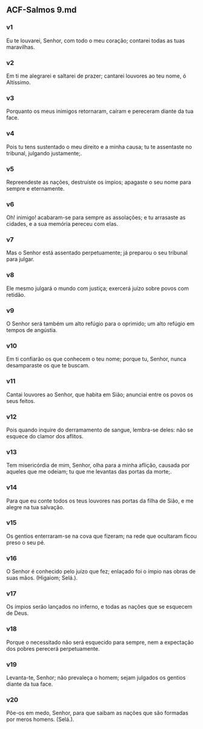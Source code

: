 ## ACF-Salmos 9.md
### v1
 Eu te louvarei, Senhor, com todo o meu coração; contarei todas as tuas maravilhas.
### v2
 Em ti me alegrarei e saltarei de prazer; cantarei louvores ao teu nome, ó Altíssimo.
### v3
 Porquanto os meus inimigos retornaram, caíram e pereceram diante da tua face.
### v4
 Pois tu tens sustentado o meu direito e a minha causa; tu te assentaste no tribunal, julgando justamente;.
### v5
 Repreendeste as nações, destruíste os ímpios; apagaste o seu nome para sempre e eternamente.
### v6
 Oh! inimigo! acabaram-se para sempre as assolações; e tu arrasaste as cidades, e a sua memória pereceu com elas.
### v7
 Mas o Senhor está assentado perpetuamente; já preparou o seu tribunal para julgar.
### v8
 Ele mesmo julgará o mundo com justiça; exercerá juízo sobre povos com retidão.
### v9
 O Senhor será também um alto refúgio para o oprimido; um alto refúgio em tempos de angústia.
### v10
 Em ti confiarão os que conhecem o teu nome; porque tu, Senhor, nunca desamparaste os que te buscam.
### v11
 Cantai louvores ao Senhor, que habita em Sião; anunciai entre os povos os seus feitos.
### v12
 Pois quando inquire do derramamento de sangue, lembra-se deles: não se esquece do clamor dos aflitos.
### v13
 Tem misericórdia de mim, Senhor, olha para a minha aflição, causada por aqueles que me odeiam; tu que me levantas das portas da morte;.
### v14
 Para que eu conte todos os teus louvores nas portas da filha de Sião, e me alegre na tua salvação.
### v15
 Os gentios enterraram-se na cova que fizeram; na rede que ocultaram ficou preso o seu pé.
### v16
 O Senhor é conhecido pelo juízo que fez; enlaçado foi o ímpio nas obras de suas mãos. (Higaiom; Selá.).
### v17
 Os ímpios serão lançados no inferno, e todas as nações que se esquecem de Deus.
### v18
 Porque o necessitado não será esquecido para sempre, nem a expectação dos pobres perecerá perpetuamente.
### v19
 Levanta-te, Senhor; não prevaleça o homem; sejam julgados os gentios diante da tua face.
### v20
 Põe-os em medo, Senhor, para que saibam as nações que são formadas por meros homens. (Selá.).

